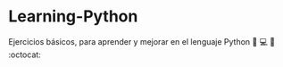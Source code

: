 # Learning-Python 
Ejercicios básicos, para aprender y mejorar en el lenguaje Python :snake: :computer: :floppy_disk: :octocat:
